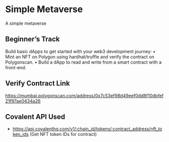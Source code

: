 # Simple Metaverse
A simple metaverse

## Beginner’s Track
Build basic dApps to get started with your web3 development journey:
• Mint an NFT on Polygon using hardhat/truffle and verify the contract on Polygonscan.
• Build a dApp to read and write from a smart contract with a front-end.

## Verify Contract Link
https://mumbai.polygonscan.com/address/0x7c53ef98d49eef0dd8f10dbfef21f97ae0434a26

## Covalent API Used
- https://api.covalenthq.com/v1/:chain_id/tokens/:contract_address/nft_token_ids    (Get NFT token IDs for contract)
